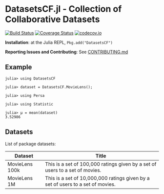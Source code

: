 # DatasetsCF.jl - Collection of Collaborative Datasets

[![Build Status](https://travis-ci.org/JuliaRecsys/DatasetsCF.jl.svg?branch=master)](https://travis-ci.org/JuliaRecsys/DatasetsCF.jl)
[![Coverage Status](https://coveralls.io/repos/JuliaRecsys/DatasetsCF.jl/badge.svg?branch=master&service=github)](https://coveralls.io/github/JuliaRecsys/DatasetsCF.jl?branch=master)
[![codecov.io](http://codecov.io/github/JuliaRecsys/DatasetsCF.jl/coverage.svg?branch=master)](http://codecov.io/github/JuliaRecsys/DatasetsCF.jl?branch=master)

**Installation**: at the Julia REPL, `Pkg.add("DatasetsCF")`

**Reporting Issues and Contributing**: See [CONTRIBUTING.md](CONTRIBUTING.md)

## Example

```
julia> using DatasetsCF

julia> dataset = DatasetsCF.MovieLens();

julia> using Persa

julia> using Statistic

julia> μ = mean(dataset)
3.52986
```

## Datasets

List of package datasets:

Dataset      | Title
-------------|------------------------------------------------------------------------
MovieLens 100k  | This is a set of 100,000 ratings given by a set of users to a set of movies.
MovieLens 1M    | This is a set of 10,000,000 ratings given by a set of users to a set of movies.
